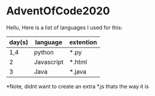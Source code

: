 # AdventOfCode2020

Hellu, Here is a list of languages I used for this:

| day(s) | language   | extention |
|--------|------------|-----------|
|   1,4  | python     | \*.py     |
|   2    | Javascript | \*.html   |
|   3    | Java       | \*.java   |

*Note, didnt want to create an extra *.js thats the way it is
